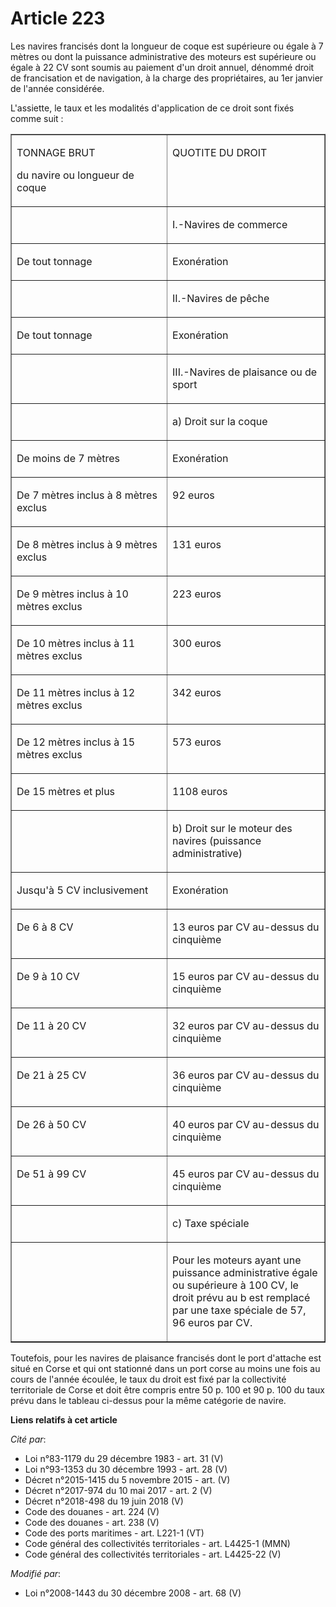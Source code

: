 # Article 223

Les navires francisés dont la longueur de coque est supérieure ou égale à 7 mètres ou dont la puissance administrative des
moteurs est supérieure ou égale à 22 CV sont soumis au paiement d'un droit annuel, dénommé droit de francisation et de
navigation, à la charge des propriétaires, au 1er janvier de l'année considérée.

L'assiette, le taux et les modalités d'application de ce droit sont fixés comme suit : 

<table cellspacing="0" cellpadding="0" width="650" align="center" border="1">
  <tbody>
    <tr>
      <td width="307" valign="top">

TONNAGE BRUT

du navire ou longueur de coque

</td>
      <td valign="top" width="307">

QUOTITE DU DROIT

</td>
    </tr>
    <tr>
      <td valign="top" width="307">
      </td><td valign="top" width="307">

I.-Navires de commerce

</td>
    </tr>
    <tr>
      <td valign="top" width="307">

De tout tonnage

</td>
      <td width="307" valign="top">

Exonération

</td>
    </tr>
    <tr>
      <td width="307" valign="top">
      </td><td width="307" valign="top">

II.-Navires de pêche

</td>
    </tr>
    <tr>
      <td valign="top" width="307">

De tout tonnage

</td>
      <td width="307" valign="top">

Exonération

</td>
    </tr>
    <tr>
      <td valign="top" width="307">
      </td><td width="307" valign="top">

III.-Navires de plaisance ou de sport

</td>
    </tr>
    <tr>
      <td valign="top" width="307">
      </td><td valign="top" width="307">

a) Droit sur la coque

</td>
    </tr>
    <tr>
      <td valign="top" width="307">

De moins de 7 mètres

</td>
      <td width="307" valign="top">

Exonération

</td>
    </tr>
    <tr>
      <td width="307" valign="top">

De 7 mètres inclus à 8 mètres exclus

</td>
      <td valign="top" width="307">

92 euros

</td>
    </tr>
    <tr>
      <td valign="top" width="307">

De 8 mètres inclus à 9 mètres exclus

</td>
      <td valign="top" width="307">

131 euros

</td>
    </tr>
    <tr>
      <td width="307" valign="top">

De 9 mètres inclus à 10 mètres exclus

</td>
      <td width="307" valign="top">

223 euros

</td>
    </tr>
    <tr>
      <td width="307" valign="top">

De 10 mètres inclus à 11 mètres exclus

</td>
      <td width="307" valign="top">

300 euros

</td>
    </tr>
    <tr>
      <td valign="top" width="307">

De 11 mètres inclus à 12 mètres exclus

</td>
      <td valign="top" width="307">

342 euros

</td>
    </tr>
    <tr>
      <td valign="top" width="307">

De 12 mètres inclus à 15 mètres exclus

</td>
      <td valign="top" width="307">

573 euros

</td>
    </tr>
    <tr>
      <td width="307" valign="top">

De 15 mètres et plus

</td>
      <td valign="top" width="307">

1108 euros

</td>
    </tr>
    <tr>
      <td valign="top" width="307">
      </td><td valign="top" width="307">

b) Droit sur le moteur des navires (puissance administrative)

</td>
    </tr>
    <tr>
      <td valign="top" width="307">

Jusqu'à 5 CV inclusivement

</td>
      <td valign="top" width="307">

Exonération

</td>
    </tr>
    <tr>
      <td valign="top" width="307">

De 6 à 8 CV

</td>
      <td valign="top" width="307">

13 euros par CV au-dessus du cinquième

</td>
    </tr>
    <tr>
      <td width="307" valign="top">

De 9 à 10 CV

</td>
      <td valign="top" width="307">

15 euros par CV au-dessus du cinquième

</td>
    </tr>
    <tr>
      <td width="307" valign="top">

De 11 à 20 CV

</td>
      <td valign="top" width="307">

32 euros par CV au-dessus du cinquième

</td>
    </tr>
    <tr>
      <td valign="top" width="307">

De 21 à 25 CV

</td>
      <td valign="top" width="307">

36 euros par CV au-dessus du cinquième

</td>
    </tr>
    <tr>
      <td width="307" valign="top">

De 26 à 50 CV

</td>
      <td width="307" valign="top">

40 euros par CV au-dessus du cinquième

</td>
    </tr>
    <tr>
      <td valign="top" width="307">

De 51 à 99 CV

</td>
      <td valign="top" width="307">

45 euros par CV au-dessus du cinquième

</td>
    </tr>
    <tr>
      <td valign="top" width="307">
      </td><td width="307" valign="top">

c) Taxe spéciale

</td>
    </tr>
    <tr>
      <td width="307" valign="top">
      </td><td width="307" valign="top">

Pour les moteurs ayant une puissance administrative égale ou supérieure à 100 CV, le droit prévu au b est remplacé par une
taxe spéciale de 57, 96 euros par CV. 

</td>
    </tr>
  </tbody>
</table>

Toutefois, pour les navires de plaisance francisés dont le port d'attache est situé en Corse et qui ont stationné dans un
port corse au moins une fois au cours de l'année écoulée, le taux du droit est fixé par la collectivité territoriale de Corse
et doit être compris entre 50 p. 100 et 90 p. 100 du taux prévu dans le tableau ci-dessus pour la même catégorie de navire.

**Liens relatifs à cet article**

_Cité par_:

  - Loi n°83-1179 du 29 décembre 1983 - art. 31 (V)
  - Loi n°93-1353 du 30 décembre 1993 - art. 28 (V)
  - Décret n°2015-1415 du 5 novembre 2015 - art. (V)
  - Décret n°2017-974 du 10 mai 2017 - art. 2 (V)
  - Décret n°2018-498 du 19 juin 2018 (V)
  - Code des douanes - art. 224 (V)
  - Code des douanes - art. 238 (V)
  - Code des ports maritimes - art. L221-1 (VT)
  - Code général des collectivités territoriales - art. L4425-1 (MMN)
  - Code général des collectivités territoriales - art. L4425-22 (V)

_Modifié par_:

  - Loi n°2008-1443 du 30 décembre 2008 - art. 68 (V)

